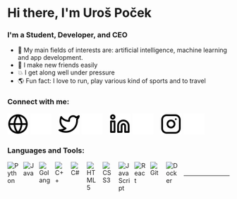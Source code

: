 # Hi there, I'm Uroš Poček

### I'm a Student, Developer, and CEO

- 🌱 My main fields of interests are: artificial intelligence, machine learning and app development.
- 👋 I make new friends easily
- 💥 I get along well under pressure
- 🌎 Fun fact: I love to run, play various kind of sports and to travel

### Connect with me:

[![website](./img/globe-light.svg)](https://mattmarketing.rs/#gh-light-mode-only)
[![website](./img/globe-dark.svg)](https://mattmarketing.rs/#gh-dark-mode-only)
&nbsp;&nbsp;
[![website](./img/twitter-light.svg)](https://twitter.com/Pocek_Uros#gh-light-mode-only)
[![website](./img/twitter-dark.svg)](https://twitter.com/Pocek_Uros#gh-dark-mode-only)
&nbsp;&nbsp;
[![website](./img/linkedin-light.svg)](https://www.linkedin.com/in/uro%C5%A1-po%C4%8Dek-9a161b1b2#gh-light-mode-only)
[![website](./img/linkedin-dark.svg)](https://www.linkedin.com/in/uro%C5%A1-po%C4%8Dek-9a161b1b2#gh-dark-mode-only)
&nbsp;&nbsp;
[![website](./img/instagram-light.svg)](https://www.instagram.com/_pocek#gh-light-mode-only)
[![website](./img/instagram-dark.svg)](https://www.instagram.com/_pocek#gh-dark-mode-only)

### Languages and Tools:

<img align="left" alt="Python" width="26px" src="https://cdn.jsdelivr.net/gh/devicons/devicon/icons/python/python-original.svg" style="padding-right:10px;" />
<img align="left" alt="Java" width="26px" src="https://cdn.jsdelivr.net/gh/devicons/devicon/icons/java/java-original.svg" style="padding-right:10px;" />
<img align="left" alt="Golang" width="26px" src="https://cdn.jsdelivr.net/gh/devicons/devicon/icons/go/go-original.svg" style="padding-right:10px;" />
<img align="left" alt="C++" width="26px" src="https://cdn.jsdelivr.net/gh/devicons/devicon/icons/cplusplus/cplusplus-original.svg" style="padding-right:10px;" /><img align="left" alt="C#" width="26px" src="https://cdn.jsdelivr.net/gh/devicons/devicon/icons/csharp/csharp-original.svg" style="padding-right:10px;" />
<img align="left" alt="HTML5" width="26px" src="https://cdn.jsdelivr.net/gh/devicons/devicon/icons/html5/html5-original.svg" style="padding-right:10px;" />
<img align="left" alt="CSS3" width="26px" src="https://cdn.jsdelivr.net/gh/devicons/devicon/icons/css3/css3-original.svg" style="padding-right:10px;" />
<img align="left" alt="JavaScript" width="26px" src="https://cdn.jsdelivr.net/gh/devicons/devicon/icons/javascript/javascript-original.svg" style="padding-right:10px;" />
<img align="left" alt="React" width="26px" src="https://cdn.jsdelivr.net/gh/devicons/devicon/icons/react/react-original.svg" style="padding-right:10px;" />
<img align="left" alt="Git" width="26px" src="https://cdn.jsdelivr.net/gh/devicons/devicon/icons/git/git-original.svg" style="padding-right:10px;" />
<img align="left" alt="Docker" width="30px" src="https://cdn.jsdelivr.net/gh/devicons/devicon/icons/docker/docker-original.svg" style="padding-right:10px;" />

<br />

---

[email]: uros.pocek@gmail.com
[website]: https://mattmarketing.rs/
[twitter]: https://twitter.com/Pocek_Uros
[youtube]: https://www.youtube.com/channel/UC8l27Nm61zO8mZDjWrdZVbA
[instagram]: https://www.instagram.com/_pocek/
[linkedin]: https://www.linkedin.com/in/uro%C5%A1-po%C4%8Dek-9a161b1b2/
